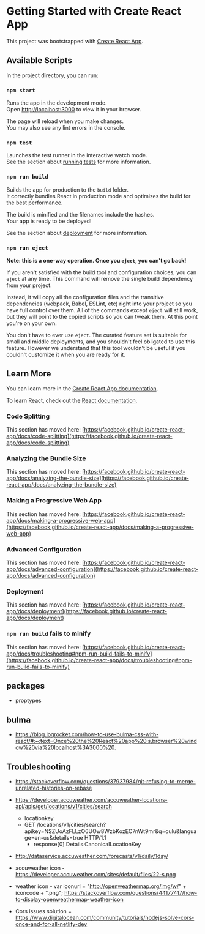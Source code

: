 # Getting Started with Create React App

This project was bootstrapped with [Create React App](https://github.com/facebook/create-react-app).

## Available Scripts

In the project directory, you can run:

### `npm start`

Runs the app in the development mode.\
Open [http://localhost:3000](http://localhost:3000) to view it in your browser.

The page will reload when you make changes.\
You may also see any lint errors in the console.

### `npm test`

Launches the test runner in the interactive watch mode.\
See the section about [running tests](https://facebook.github.io/create-react-app/docs/running-tests) for more information.

### `npm run build`

Builds the app for production to the `build` folder.\
It correctly bundles React in production mode and optimizes the build for the best performance.

The build is minified and the filenames include the hashes.\
Your app is ready to be deployed!

See the section about [deployment](https://facebook.github.io/create-react-app/docs/deployment) for more information.

### `npm run eject`

**Note: this is a one-way operation. Once you `eject`, you can't go back!**

If you aren't satisfied with the build tool and configuration choices, you can `eject` at any time. This command will remove the single build dependency from your project.

Instead, it will copy all the configuration files and the transitive dependencies (webpack, Babel, ESLint, etc) right into your project so you have full control over them. All of the commands except `eject` will still work, but they will point to the copied scripts so you can tweak them. At this point you're on your own.

You don't have to ever use `eject`. The curated feature set is suitable for small and middle deployments, and you shouldn't feel obligated to use this feature. However we understand that this tool wouldn't be useful if you couldn't customize it when you are ready for it.

## Learn More

You can learn more in the [Create React App documentation](https://facebook.github.io/create-react-app/docs/getting-started).

To learn React, check out the [React documentation](https://reactjs.org/).

### Code Splitting

This section has moved here: [https://facebook.github.io/create-react-app/docs/code-splitting](https://facebook.github.io/create-react-app/docs/code-splitting)

### Analyzing the Bundle Size

This section has moved here: [https://facebook.github.io/create-react-app/docs/analyzing-the-bundle-size](https://facebook.github.io/create-react-app/docs/analyzing-the-bundle-size)

### Making a Progressive Web App

This section has moved here: [https://facebook.github.io/create-react-app/docs/making-a-progressive-web-app](https://facebook.github.io/create-react-app/docs/making-a-progressive-web-app)

### Advanced Configuration

This section has moved here: [https://facebook.github.io/create-react-app/docs/advanced-configuration](https://facebook.github.io/create-react-app/docs/advanced-configuration)

### Deployment

This section has moved here: [https://facebook.github.io/create-react-app/docs/deployment](https://facebook.github.io/create-react-app/docs/deployment)

### `npm run build` fails to minify

This section has moved here: [https://facebook.github.io/create-react-app/docs/troubleshooting#npm-run-build-fails-to-minify](https://facebook.github.io/create-react-app/docs/troubleshooting#npm-run-build-fails-to-minify)

## packages

- proptypes

## bulma

- https://blog.logrocket.com/how-to-use-bulma-css-with-react/#:~:text=Once%20the%20React%20app%20is,browser%20window%20via%20localhost%3A3000%20.

## Troubleshooting

- https://stackoverflow.com/questions/37937984/git-refusing-to-merge-unrelated-histories-on-rebase

- https://developer.accuweather.com/accuweather-locations-api/apis/get/locations/v1/cities/search
  - locationkey
  - GET /locations/v1/cities/search?apikey=NSZUoAzFLLzO6UOw8WzbKozEC7nWt9mr&q=oulu&language=en-us&details=true HTTP/1.1
    - response[0].Details.CanonicalLocationKey
- http://dataservice.accuweather.com/forecasts/v1/daily/1day/

- accuweather icon - https://developer.accuweather.com/sites/default/files/22-s.png

- weather icon - var iconurl = "http://openweathermap.org/img/w/" + iconcode + ".png";
  https://stackoverflow.com/questions/44177417/how-to-display-openweathermap-weather-icon

- Cors issues solution = https://www.digitalocean.com/community/tutorials/nodejs-solve-cors-once-and-for-all-netlify-dev
